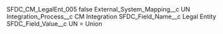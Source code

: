 <?xml version="1.0" encoding="UTF-8"?>
<CustomMetadata xmlns="http://soap.sforce.com/2006/04/metadata" xmlns:xsi="http://www.w3.org/2001/XMLSchema-instance" xmlns:xsd="http://www.w3.org/2001/XMLSchema">
    <label>SFDC_CM_LegalEnt_005</label>
    <protected>false</protected>
    <values>
        <field>External_System_Mapping__c</field>
        <value xsi:type="xsd:string">UN</value>
    </values>
    <values>
        <field>Integration_Process__c</field>
        <value xsi:type="xsd:string">CM Integration</value>
    </values>
    <values>
        <field>SFDC_Field_Name__c</field>
        <value xsi:type="xsd:string">Legal Entity</value>
    </values>
    <values>
        <field>SFDC_Field_Value__c</field>
        <value xsi:type="xsd:string">UN = Union</value>
    </values>
</CustomMetadata>
